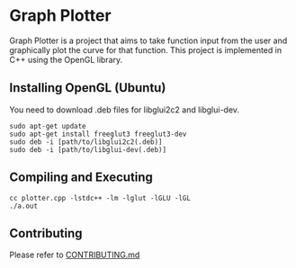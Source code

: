 # Graph Plotter
Graph Plotter is a project that aims to take function input from the user and graphically plot the curve for that function. This project is implemented in C++ using the OpenGL library.
## Installing OpenGL (Ubuntu)
You need to download .deb files for libglui2c2 and libglui-dev.
```shell
sudo apt-get update
sudo apt-get install freeglut3 freeglut3-dev
sudo deb -i [path/to/libglui2c2(.deb)]
sudo deb -i [path/to/libglui-dev(.deb)]
```
## Compiling and Executing
```shell
cc plotter.cpp -lstdc++ -lm -lglut -lGLU -lGL
./a.out
```
## Contributing
Please refer to [CONTRIBUTING.md](https://github.com/utkarsh23/Graph-Plotter/blob/master/CONTRIBUTING.md)
